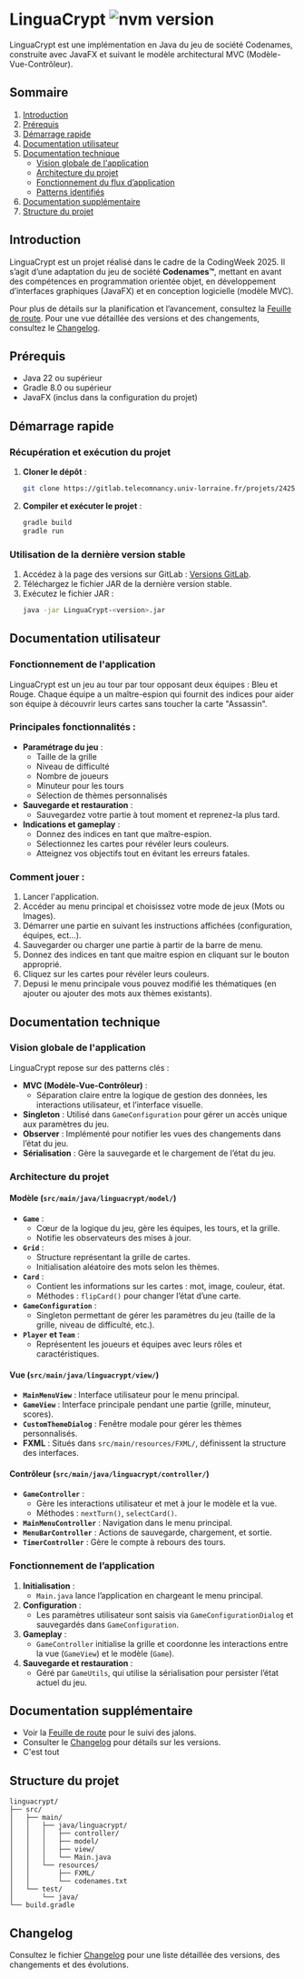 # LinguaCrypt ![nvm version](https://img.shields.io/badge/version-v0.2.6-yellow.svg)

LinguaCrypt est une implémentation en Java du jeu de société Codenames, construite avec JavaFX et suivant le modèle architectural MVC (Modèle-Vue-Contrôleur).

## Sommaire
1. [Introduction](#introduction)
2. [Prérequis](#prérequis)
3. [Démarrage rapide](#démarrage-rapide)
4. [Documentation utilisateur](#documentation-utilisateur)
5. [Documentation technique](#documentation-technique)
   - [Vision globale de l'application](#vision-globale-de-lapplication)
   - [Architecture du projet](#architecture-du-projet)
   - [Fonctionnement du flux d’application](#fonctionnement-du-flux-dapplication)
   - [Patterns identifiés](#patterns-identifiés)
6. [Documentation supplémentaire](#documentation-supplémentaire)
7. [Structure du projet](#structure-du-projet)

## Introduction
LinguaCrypt est un projet réalisé dans le cadre de la CodingWeek 2025. Il s’agit d’une adaptation du jeu de société **Codenames™**, mettant en avant des compétences en programmation orientée objet, en développement d’interfaces graphiques (JavaFX) et en conception logicielle (modèle MVC).

Pour plus de détails sur la planification et l’avancement, consultez la [Feuille de route](ROADMAP.md).
Pour une vue détaillée des versions et des changements, consultez le [Changelog](CHANGELOG.md).

## Prérequis
- Java 22 ou supérieur
- Gradle 8.0 ou supérieur
- JavaFX (inclus dans la configuration du projet)

## Démarrage rapide
### Récupération et exécution du projet
1. **Cloner le dépôt** :
   ```bash
   git clone https://gitlab.telecomnancy.univ-lorraine.fr/projets/2425/pcd2k25/codingweek/grp18.git
   ```
2. **Compiler et exécuter le projet** :
   ```bash
   gradle build
   gradle run
   ```

### Utilisation de la dernière version stable
1. Accédez à la page des versions sur GitLab : [Versions GitLab](https://gitlab.telecomnancy.univ-lorraine.fr/projets/2425/pcd2k25/codingweek/grp18/-/releases).
2. Téléchargez le fichier JAR de la dernière version stable.
3. Exécutez le fichier JAR :
   ```bash
   java -jar LinguaCrypt-<version>.jar
   ```

## Documentation utilisateur
### Fonctionnement de l'application
LinguaCrypt est un jeu au tour par tour opposant deux équipes : Bleu et Rouge. Chaque équipe a un maître-espion qui fournit des indices pour aider son équipe à découvrir leurs cartes sans toucher la carte "Assassin".

### Principales fonctionnalités :
- **Paramétrage du jeu** :
  - Taille de la grille
  - Niveau de difficulté
  - Nombre de joueurs
  - Minuteur pour les tours
  - Sélection de thèmes personnalisés
- **Sauvegarde et restauration** :
  - Sauvegardez votre partie à tout moment et reprenez-la plus tard.
- **Indications et gameplay** :
  - Donnez des indices en tant que maître-espion.
  - Sélectionnez les cartes pour révéler leurs couleurs.
  - Atteignez vos objectifs tout en évitant les erreurs fatales.

### Comment jouer :
1. Lancer l'application.
2. Accéder au menu principal et choisissez votre mode de jeux (Mots ou Images).
3. Démarrer une partie en suivant les instructions affichées (configuration, équipes, ect...).
4. Sauvegarder ou charger une partie à partir de la barre de menu.
5. Donnez des indices en tant que maitre espion en cliquant sur le bouton approprié.
6. Cliquez sur les cartes pour révéler leurs couleurs.
7. Depusi le menu principale vous pouvez modifié les thématiques (en ajouter ou ajouter des mots aux thèmes existants).

## Documentation technique
### Vision globale de l'application
LinguaCrypt repose sur des patterns clés :

- **MVC (Modèle-Vue-Contrôleur)** :
  - Séparation claire entre la logique de gestion des données, les interactions utilisateur, et l’interface visuelle.
- **Singleton** : Utilisé dans `GameConfiguration` pour gérer un accès unique aux paramètres du jeu.
- **Observer** : Implémenté pour notifier les vues des changements dans l’état du jeu.
- **Sérialisation** : Gère la sauvegarde et le chargement de l’état du jeu.

### Architecture du projet

#### Modèle (`src/main/java/linguacrypt/model/`)
- **`Game`** :
  - Cœur de la logique du jeu, gère les équipes, les tours, et la grille.
  - Notifie les observateurs des mises à jour.
- **`Grid`** :
  - Structure représentant la grille de cartes.
  - Initialisation aléatoire des mots selon les thèmes.
- **`Card`** :
  - Contient les informations sur les cartes : mot, image, couleur, état.
  - Méthodes : `flipCard()` pour changer l’état d’une carte.
- **`GameConfiguration`** :
  - Singleton permettant de gérer les paramètres du jeu (taille de la grille, niveau de difficulté, etc.).
- **`Player` et `Team`** :
  - Représentent les joueurs et équipes avec leurs rôles et caractéristiques.

#### Vue (`src/main/java/linguacrypt/view/`)
- **`MainMenuView`** : Interface utilisateur pour le menu principal.
- **`GameView`** : Interface principale pendant une partie (grille, minuteur, scores).
- **`CustomThemeDialog`** : Fenêtre modale pour gérer les thèmes personnalisés.
- **FXML** : Situés dans `src/main/resources/FXML/`, définissent la structure des interfaces.

#### Contrôleur (`src/main/java/linguacrypt/controller/`)
- **`GameController`** :
  - Gère les interactions utilisateur et met à jour le modèle et la vue.
  - Méthodes : `nextTurn()`, `selectCard()`.
- **`MainMenuController`** : Navigation dans le menu principal.
- **`MenuBarController`** : Actions de sauvegarde, chargement, et sortie.
- **`TimerController`** : Gère le compte à rebours des tours.

### Fonctionnement de l’application
1. **Initialisation** :
   - `Main.java` lance l’application en chargeant le menu principal.
2. **Configuration** :
   - Les paramètres utilisateur sont saisis via `GameConfigurationDialog` et sauvegardés dans `GameConfiguration`.
3. **Gameplay** :
   - `GameController` initialise la grille et coordonne les interactions entre la vue (`GameView`) et le modèle (`Game`).
4. **Sauvegarde et restauration** :
   - Géré par `GameUtils`, qui utilise la sérialisation pour persister l’état actuel du jeu.

## Documentation supplémentaire
- Voir la [Feuille de route](ROADMAP.md) pour le suivi des jalons.
- Consulter le [Changelog](CHANGELOG.md) pour détails sur les versions.
- C'est tout

## Structure du projet
```
linguacrypt/
├── src/
│   ├── main/
│   │   ├── java/linguacrypt/
│   │   │   ├── controller/
│   │   │   ├── model/
│   │   │   ├── view/
│   │   │   └── Main.java
│   │   └── resources/
│   │       ├── FXML/
│   │       └── codenames.txt
│   └── test/
│       └── java/
└── build.gradle
```

## Changelog
Consultez le fichier [Changelog](CHANGELOG.md) pour une liste détaillée des versions, des changements et des évolutions.

